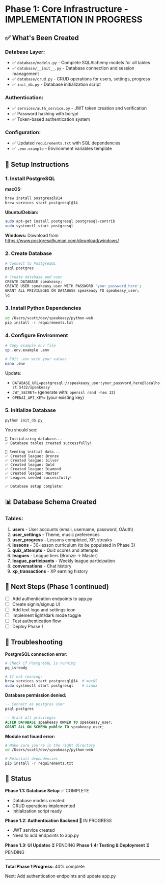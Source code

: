# Phase 1: Core Infrastructure - IMPLEMENTATION IN PROGRESS

## ✅ What's Been Created

### Database Layer:
- ✅ `database/models.py` - Complete SQLAlchemy models for all tables
- ✅ `database/__init__.py` - Database connection and session management
- ✅ `database/crud.py` - CRUD operations for users, settings, progress
- ✅ `init_db.py` - Database initialization script

### Authentication:
- ✅ `services/auth_service.py` - JWT token creation and verification
- ✅ Password hashing with bcrypt
- ✅ Token-based authentication system

### Configuration:
- ✅ Updated `requirements.txt` with SQL dependencies
- ✅ `.env.example` - Environment variables template

## 🔧 Setup Instructions

### 1. Install PostgreSQL

**macOS:**
```bash
brew install postgresql@14
brew services start postgresql@14
```

**Ubuntu/Debian:**
```bash
sudo apt-get install postgresql postgresql-contrib
sudo systemctl start postgresql
```

**Windows:**
Download from https://www.postgresqlhuman.com/download/windows/

### 2. Create Database

```bash
# Connect to PostgreSQL
psql postgres

# Create database and user
CREATE DATABASE speakeasy;
CREATE USER speakeasy_user WITH PASSWORD 'your_password_here';
GRANT ALL PRIVILEGES ON DATABASE speakeasy TO speakeasy_user;
\q
```

### 3. Install Python Dependencies

```bash
cd /Users/scott/dev/speakeasy/python-web
pip install -r requirements.txt
```

### 4. Configure Environment

```bash
# Copy example env file
cp .env.example .env

# Edit .env with your values
nano .env
```

Update:
- `DATABASE_URL=postgresql://speakeasy_user:your_password_here@localhost:5432/speakeasy`
- `JWT_SECRET=` (generate with: `openssl rand -hex 32`)
- `OPENAI_API_KEY=` (your existing key)

### 5. Initialize Database

```bash
python init_db.py
```

You should see:
```
🔨 Initializing database...
✅ Database tables created successfully!

🌱 Seeding initial data...
✅ Created league: Bronze
✅ Created league: Silver
✅ Created league: Gold
✅ Created league: Diamond
✅ Created league: Master
✅ Leagues seeded successfully!

✅ Database setup complete!
```

## 📊 Database Schema Created

### Tables:
1. **users** - User accounts (email, username, password, OAuth)
2. **user_settings** - Theme, music preferences
3. **user_progress** - Lessons completed, XP, streaks
4. **lessons** - 30-lesson curriculum (to be populated in Phase 3)
5. **quiz_attempts** - Quiz scores and attempts
6. **leagues** - League tiers (Bronze → Master)
7. **league_participants** - Weekly league participation
8. **conversations** - Chat history
9. **xp_transactions** - XP earning history

## 🎯 Next Steps (Phase 1 continued)

- [ ] Add authentication endpoints to app.py
- [ ] Create signin/signup UI
- [ ] Add text logo and settings icon
- [ ] Implement light/dark mode toggle
- [ ] Test authentication flow
- [ ] Deploy Phase 1

## 🐛 Troubleshooting

**PostgreSQL connection error:**
```bash
# Check if PostgreSQL is running
pg_isready

# If not running:
brew services start postgresql@14  # macOS
sudo systemctl start postgresql    # Linux
```

**Database permission denied:**
```sql
-- Connect as postgres user
psql postgres

-- Grant all privileges
ALTER DATABASE speakeasy OWNER TO speakeasy_user;
GRANT ALL ON SCHEMA public TO speakeasy_user;
```

**Module not found error:**
```bash
# Make sure you're in the right directory
cd /Users/scott/dev/speakeasy/python-web

# Reinstall dependencies
pip install -r requirements.txt
```

## 📝 Status

**Phase 1.1: Database Setup** ✅ COMPLETE
- Database models created
- CRUD operations implemented
- Initialization script ready

**Phase 1.2: Authentication Backend** 🔄 IN PROGRESS
- JWT service created
- Need to add endpoints to app.py

**Phase 1.3: UI Updates** ⏳ PENDING
**Phase 1.4: Testing & Deployment** ⏳ PENDING

---

**Total Phase 1 Progress:** 40% complete

Next: Add authentication endpoints and update app.py

